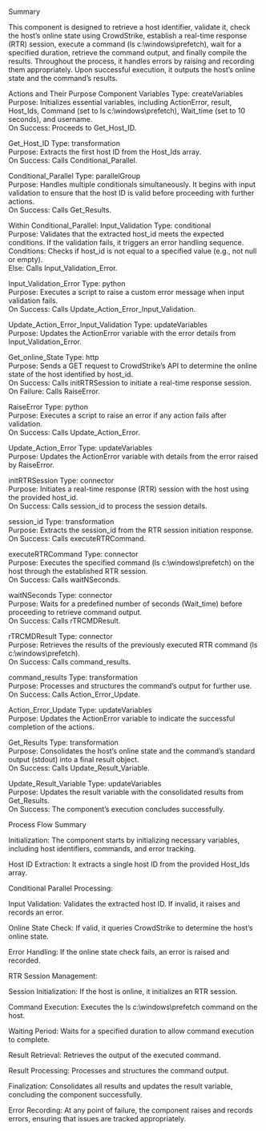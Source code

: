 Summary

This component is designed to retrieve a host identifier, validate it, check the host’s online state using CrowdStrike, establish a real-time response (RTR) session, execute a command (ls c:\\windows\\prefetch), wait for a specified duration, retrieve the command output, and finally compile the results. Throughout the process, it handles errors by raising and recording them appropriately. Upon successful execution, it outputs the host’s online state and the command’s results.

Actions and Their Purpose
Component Variables
Type: createVariables  
Purpose: Initializes essential variables, including ActionError, result, Host_Ids, Command (set to ls c:\\windows\\prefetch), Wait_time (set to 10 seconds), and username.  
On Success: Proceeds to Get_Host_ID.

Get_Host_ID
Type: transformation  
Purpose: Extracts the first host ID from the Host_Ids array.  
On Success: Calls Conditional_Parallel.

Conditional_Parallel
Type: parallelGroup  
Purpose: Handles multiple conditionals simultaneously. It begins with input validation to ensure that the host ID is valid before proceeding with further actions.  
On Success: Calls Get_Results.

Within Conditional_Parallel:
Input_Validation
Type: conditional  
Purpose: Validates that the extracted host_id meets the expected conditions. If the validation fails, it triggers an error handling sequence.  
Conditions: Checks if host_id is not equal to a specified value (e.g., not null or empty).  
Else: Calls Input_Validation_Error.

Input_Validation_Error
Type: python  
Purpose: Executes a script to raise a custom error message when input validation fails.  
On Success: Calls Update_Action_Error_Input_Validation.

Update_Action_Error_Input_Validation
Type: updateVariables  
Purpose: Updates the ActionError variable with the error details from Input_Validation_Error.

Get_online_State
Type: http  
Purpose: Sends a GET request to CrowdStrike’s API to determine the online state of the host identified by host_id.  
On Success: Calls initRTRSession to initiate a real-time response session.  
On Failure: Calls RaiseError.

RaiseError
Type: python  
Purpose: Executes a script to raise an error if any action fails after validation.  
On Success: Calls Update_Action_Error.

Update_Action_Error
Type: updateVariables  
Purpose: Updates the ActionError variable with details from the error raised by RaiseError.

initRTRSession
Type: connector  
Purpose: Initiates a real-time response (RTR) session with the host using the provided host_id.  
On Success: Calls session_id to process the session details.

session_id
Type: transformation  
Purpose: Extracts the session_id from the RTR session initiation response.  
On Success: Calls executeRTRCommand.

executeRTRCommand
Type: connector  
Purpose: Executes the specified command (ls c:\\windows\\prefetch) on the host through the established RTR session.  
On Success: Calls waitNSeconds.

waitNSeconds
Type: connector  
Purpose: Waits for a predefined number of seconds (Wait_time) before proceeding to retrieve command output.  
On Success: Calls rTRCMDResult.

rTRCMDResult
Type: connector  
Purpose: Retrieves the results of the previously executed RTR command (ls c:\\windows\\prefetch).  
On Success: Calls command_results.

command_results
Type: transformation  
Purpose: Processes and structures the command’s output for further use.  
On Success: Calls Action_Error_Update.

Action_Error_Update
Type: updateVariables  
Purpose: Updates the ActionError variable to indicate the successful completion of the actions.

Get_Results
Type: transformation  
Purpose: Consolidates the host’s online state and the command’s standard output (stdout) into a final result object.  
On Success: Calls Update_Result_Variable.

Update_Result_Variable
Type: updateVariables  
Purpose: Updates the result variable with the consolidated results from Get_Results.  
On Success: The component’s execution concludes successfully.

Process Flow Summary

Initialization: The component starts by initializing necessary variables, including host identifiers, commands, and error tracking.

Host ID Extraction: It extracts a single host ID from the provided Host_Ids array.

Conditional Parallel Processing: 

Input Validation: Validates the extracted host ID. If invalid, it raises and records an error.

Online State Check: If valid, it queries CrowdStrike to determine the host’s online state.

Error Handling: If the online state check fails, an error is raised and recorded.

RTR Session Management: 

Session Initialization: If the host is online, it initializes an RTR session.

Command Execution: Executes the ls c:\\windows\\prefetch command on the host.

Waiting Period: Waits for a specified duration to allow command execution to complete.

Result Retrieval: Retrieves the output of the executed command.

Result Processing: Processes and structures the command output.

Finalization: Consolidates all results and updates the result variable, concluding the component successfully.

Error Recording: At any point of failure, the component raises and records errors, ensuring that issues are tracked appropriately.